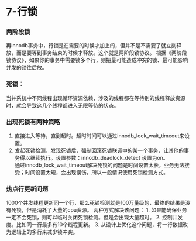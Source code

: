 # 7-行锁

### 两阶段锁
再innodb事务中，行锁是在需要的时候才加上的，但并不是不需要了就立刻释放，而是要等到事务结束的时候才释放。这个就是两阶段锁协议。
根据《两阶段锁协议》，如果你的事务中需要锁多个行，则把最可能造成冲突的锁、最可能影响并发的锁往后放。

### 死锁：
当并系统中不同线程出现循环资源依赖，涉及的线程都在等待别的线程释放资源时，就会导致这几个线程都进入无限等待的状态。

### 出现死锁有两种策略
1. 直接进入等待，直到超时。超时时间可以通过innodb_lock_wait_timeout来设置。
2. 发起死锁检测，发现死锁后，强制回滚死锁联调中的某一个事务，让其他的事务得以继续执行。设置参数：innodb_deadlock_detect 设置为on。		
通过innodb_lock_wait_timeout解决死锁的问题是时间设置太长，业务无法接受；时间设置太短，会出现误伤。所以一般情况使用死锁检测方式。

### 热点行更新问题
1000个并发线程更新同一个行，那么死锁检测就是100万量级的，最终的结果是没有死锁，但是消耗了大量的cpu资源。
	两种方式解决该问题：
	1. 如果能确保业务一定不会死锁，则可以临时关闭死锁检测。但是会出现大量超时。
	2. 控制并发度。比如同一行最多有10个线程更新。
	3. 从设计上优化这个问题，将一行数据改为逻辑上的多行来减少锁冲突。
	
	


